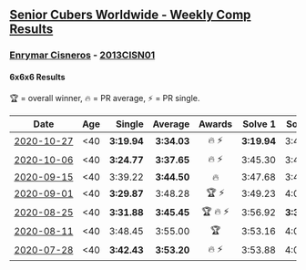 <style>table {white-space: nowrap;}</style>

## [Senior Cubers Worldwide - Weekly Comp Results](/scw-comp/results/)
### [Enrymar Cisneros](README.md) - [2013CISN01](https://www.worldcubeassociation.org/persons/2013CISN01?event=666)
#### 6x6x6 Results

<span style="white-space: nowrap;">🏆 = overall winner</span>, <span style="white-space: nowrap;">🔥 = PR average</span>, <span style="white-space: nowrap;">⚡ = PR single</span>.

| Date | Age | Single | Average | Awards | Solve 1 | Solve 2 | Solve 3 | Video |
| :--: | :--: | --: | --: | :--: | --: | --: | --: | :-- |
| [2020-10-27](../../results/2020-10-27/666.md) | <40 | **3:19.94** | **3:34.03** | 🔥 ⚡ | **3:19.94** | 3:46.51 | 3:35.64 | [Desktop](https://www.facebook.com/events/1621959871298390/permalink/1628704757290568) / [Mobile](https://m.facebook.com/events/1621959871298390?view=permalink&id=1628704757290568) |
| [2020-10-06](../../results/2020-10-06/666.md) | <40 | **3:24.77** | **3:37.65** | 🔥 ⚡ | 3:45.30 | 3:42.88 | **3:24.77** | [Desktop](https://www.facebook.com/events/2766581680255939/permalink/2772741856306588) / [Mobile](https://m.facebook.com/events/2766581680255939?view=permalink&id=2772741856306588) |
| [2020-09-15](../../results/2020-09-15/666.md) | <40 | 3:39.22 | **3:44.50** | 🔥 | 3:47.68 | 3:46.61 | 3:39.22 | [Desktop](https://www.facebook.com/events/655903882008117/permalink/660978158167356) / [Mobile](https://m.facebook.com/events/655903882008117?view=permalink&id=660978158167356) |
| [2020-09-01](../../results/2020-09-01/666.md) | <40 | **3:29.87** | 3:48.28 | 🏆 ⚡ | 3:49.23 | 4:05.75 | **3:29.87** | [Desktop](https://www.facebook.com/events/987180995036806/permalink/992459801175592) / [Mobile](https://m.facebook.com/events/987180995036806?view=permalink&id=992459801175592) |
| [2020-08-25](../../results/2020-08-25/666.md) | <40 | **3:31.88** | **3:45.45** | 🏆 🔥 ⚡ | 3:56.92 | **3:31.88** | 3:47.55 | [Desktop](https://www.facebook.com/events/375269430142971/permalink/380008199669094) / [Mobile](https://m.facebook.com/events/375269430142971?view=permalink&id=380008199669094) |
| [2020-08-11](../../results/2020-08-11/666.md) | <40 | 3:48.45 | 3:55.00 | 🏆 | 3:53.16 | 4:03.38 | 3:48.45 | [Desktop](https://www.facebook.com/events/1112228215845470/permalink/1118015471933411) / [Mobile](https://m.facebook.com/events/1112228215845470?view=permalink&id=1118015471933411) |
| [2020-07-28](../../results/2020-07-28/666.md) | <40 | **3:42.43** | **3:53.20** | 🔥 ⚡ | 3:53.88 | 4:03.30 | **3:42.43** | [Desktop](https://www.facebook.com/events/299658408049797/permalink/303432914339013) / [Mobile](https://m.facebook.com/events/299658408049797?view=permalink&id=303432914339013) |


<!-- Global site tag (gtag.js) - Google Analytics -->
<script async src="https://www.googletagmanager.com/gtag/js?id=UA-86348435-3"></script>
<script>window.dataLayer = window.dataLayer || []; function gtag() {dataLayer.push(arguments);} gtag('js', new Date()); gtag('config', 'UA-86348435-3');</script>
